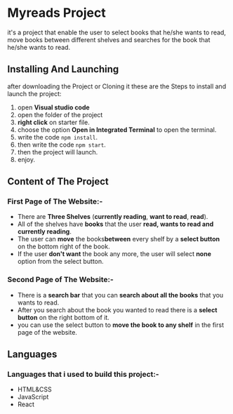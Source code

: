 # Myreads Project
 it's a project that enable the user to select books that he/she wants to read, move books between different shelves and searches for the book that he/she wants to read.


## Installing And Launching
 after downloading the Project or Cloning it these are the Steps to install and launch the project:
  1) open **Visual studio code**
  2) open the folder of the project
  3) **right click** on starter file.
  4) choose the option **Open in Integrated Terminal** to open the terminal.
  5) write the code `npm install`.
  6) then write the code `npm start`.
  7) then the project will launch.
  8) enjoy.


## Content of The Project

### First Page of The Website:-
* There are **Three Shelves** (**currently reading**, **want to read**, **read**).
* All of the shelves have **books** that the user **read, wants to read and currently reading**.
* The user can **move** the books**between** every shelf by a **select button** on the bottom right of the book.
* If the user **don't want** the book any more, the user will select **none** option from the select button.

### Second Page of The Website:-
* There is a **search bar** that you can **search about all the books** that you wants to read.
* After you search about the book you wanted to read there is a **select button** on the right bottom of it.
* you can use the select button to **move the book to any shelf** in the first page of the website.

## Languages

### Languages that i used to build this project:-
* HTML&CSS
* JavaScript
* React

![]()
